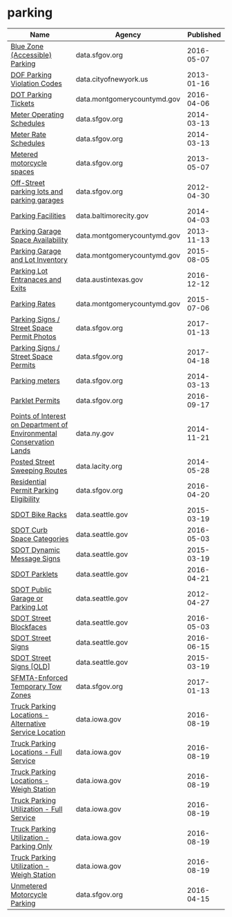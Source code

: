 # parking

Name | Agency | Published
---- | ---- | ---------
[Blue Zone (Accessible) Parking](../socrata/t8ay-k3qw.md) | data.sfgov.org | 2016-05-07
[DOF Parking Violation Codes](../socrata/ncbg-6agr.md) | data.cityofnewyork.us | 2013-01-16
[DOT Parking Tickets](../socrata/uyb2-cfmc.md) | data.montgomerycountymd.gov | 2016-04-06
[Meter Operating Schedules](../socrata/6cqg-dxku.md) | data.sfgov.org | 2014-03-13
[Meter Rate Schedules](../socrata/fwjv-32uk.md) | data.sfgov.org | 2014-03-13
[Metered motorcycle spaces](../socrata/uf55-k7py.md) | data.sfgov.org | 2013-05-07
[Off-Street parking lots and parking garages](../socrata/uupn-yfaw.md) | data.sfgov.org | 2012-04-30
[Parking Facilities](../socrata/e29s-jddm.md) | data.baltimorecity.gov | 2014-04-03
[Parking Garage Space Availability](../socrata/qahs-fevu.md) | data.montgomerycountymd.gov | 2013-11-13
[Parking Garage and Lot Inventory](../socrata/rd7s-ntxu.md) | data.montgomerycountymd.gov | 2015-08-05
[Parking Lot Entranaces and Exits](../socrata/ij6a-fwpi.md) | data.austintexas.gov | 2016-12-12
[Parking Rates](../socrata/dh8t-aq6g.md) | data.montgomerycountymd.gov | 2015-07-06
[Parking Signs / Street Space Permit Photos](../socrata/pigs-fac7.md) | data.sfgov.org | 2017-01-13
[Parking Signs / Street Space Permits](../socrata/sftu-nd43.md) | data.sfgov.org | 2017-04-18
[Parking meters](../socrata/28my-4796.md) | data.sfgov.org | 2014-03-13
[Parklet Permits](../socrata/jczu-j2ku.md) | data.sfgov.org | 2016-09-17
[Points of Interest on Department of Environmental Conservation Lands](../socrata/yvkb-z58x.md) | data.ny.gov | 2014-11-21
[Posted Street Sweeping Routes](../socrata/krk7-ayq2.md) | data.lacity.org | 2014-05-28
[Residential Permit Parking Eligibility](../socrata/8svi-cm4v.md) | data.sfgov.org | 2016-04-20
[SDOT Bike Racks](../socrata/qwc9-dpzw.md) | data.seattle.gov | 2015-03-19
[SDOT Curb Space Categories](../socrata/77ms-czxg.md) | data.seattle.gov | 2016-05-03
[SDOT Dynamic Message Signs](../socrata/8m64-tv56.md) | data.seattle.gov | 2015-03-19
[SDOT Parklets](../socrata/m4k5-ua7m.md) | data.seattle.gov | 2016-04-21
[SDOT Public Garage or Parking Lot](../socrata/3neb-8edu.md) | data.seattle.gov | 2012-04-27
[SDOT Street Blockfaces](../socrata/wbng-6x9n.md) | data.seattle.gov | 2016-05-03
[SDOT Street Signs](../socrata/atig-uucb.md) | data.seattle.gov | 2016-06-15
[SDOT Street Signs [OLD]](../socrata/kb3s-zi3z.md) | data.seattle.gov | 2015-03-19
[SFMTA-Enforced Temporary Tow Zones](../socrata/cqn5-muyy.md) | data.sfgov.org | 2017-01-13
[Truck Parking Locations - Alternative Service Location](../socrata/p594-nfrt.md) | data.iowa.gov | 2016-08-19
[Truck Parking Locations - Full Service](../socrata/waz4-9ac7.md) | data.iowa.gov | 2016-08-19
[Truck Parking Locations - Weigh Station](../socrata/2sb8-ckmi.md) | data.iowa.gov | 2016-08-19
[Truck Parking Utilization - Full Service](../socrata/p796-qvyc.md) | data.iowa.gov | 2016-08-19
[Truck Parking Utilization - Parking Only](../socrata/4dfe-ikq6.md) | data.iowa.gov | 2016-08-19
[Truck Parking Utilization - Weigh Station](../socrata/pcia-gz2m.md) | data.iowa.gov | 2016-08-19
[Unmetered Motorcycle Parking](../socrata/iw7d-yey5.md) | data.sfgov.org | 2016-04-15

